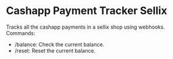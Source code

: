 # Cashapp Payment Tracker Sellix
Tracks all the cashapp payments in a sellix shop using webhooks.
Commands:
- /balance: Check the current balance.
- /reset: Reset the current balance.
